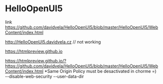 # HelloOpenUI5

link 
https://github.com/davidvela/HelloOpenUI5/blob/master/HelloOpenUI5/WebContent/index.html

http://HelloOpenUI5.davidvela.cz // not working

https://htmlpreview.github.io

https://htmlpreview.github.io/?https://github.com/davidvela/HelloOpenUI5/blob/master/HelloOpenUI5/WebContent/index.html
*Same Origin Policy must be desactivated in chorme =) --disable-web-security --user-data-dir
